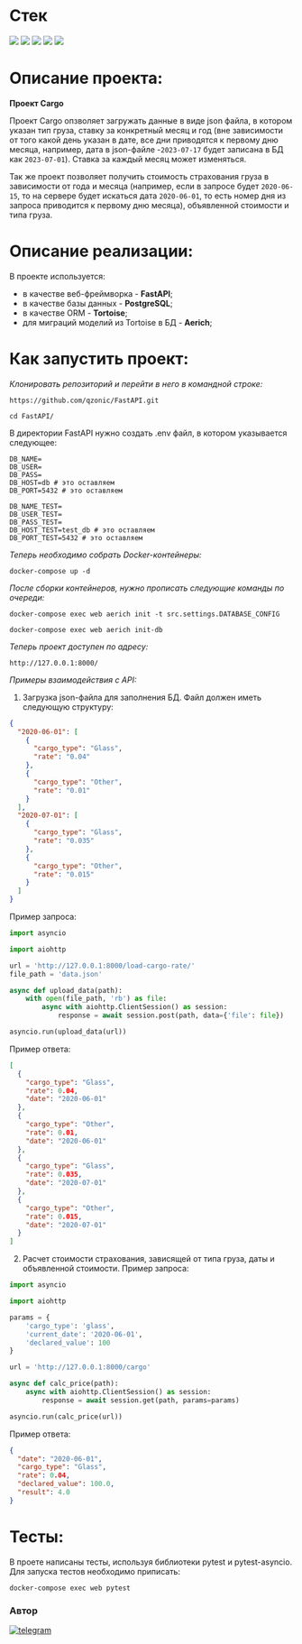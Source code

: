 # Стек
<img src="https://img.shields.io/badge/Python-4169E1?style=for-the-badge"/> <img src="https://img.shields.io/badge/FastAPI-419284?style=for-the-badge"/> <img src="https://img.shields.io/badge/Docker-00BFFF?style=for-the-badge"/> <img src="https://img.shields.io/badge/PostgreSQL-87CEEB?style=for-the-badge"/> <img src="https://img.shields.io/badge/TortoiseORM-4350af?style=for-the-badge"/>

# Описание проекта:

**Проект Cargo**

Проект Cargo опзволяет загружать данные в виде json файла, 
в котором указан тип груза, ставку за конкретный месяц и год (вне зависимости от того какой день указан в дате,
все дни приводятся к первому дню месяца, например, дата в json-файле -`2023-07-17` будет записана в БД как `2023-07-01`). Ставка за каждый месяц может изменяться.

Так же проект позволяет получить стоимость страхования груза 
в зависимости от года и месяца (например, если в запросе будет `2020-06-15`, 
то на сервере будет искаться дата `2020-06-01`, то есть номер дня из запроса приводится к первому дню месяца), объявленной стоимости и типа груза.

# Описание реализации:

В проекте используется:
* в качестве веб-фреймворка - **FastAPI**; 
* в качестве базы данных - **PostgreSQL**; 
* в качестве ORM - **Tortoise**; 
* для миграций моделий из Tortoise в БД - **Aerich**; 


# Как запустить проект:

*Клонировать репозиторий и перейти в него в командной строке:*
```
https://github.com/qzonic/FastAPI.git
```
```
cd FastAPI/
```

В директории FastAPI нужно создать .env файл, в котором указывается следующее:
```
DB_NAME=
DB_USER=
DB_PASS=
DB_HOST=db # это оставляем
DB_PORT=5432 # это оставляем

DB_NAME_TEST=
DB_USER_TEST=
DB_PASS_TEST=
DB_HOST_TEST=test_db # это оставляем
DB_PORT_TEST=5432 # это оставляем
```

*Теперь необходимо собрать Docker-контейнеры:*
```
docker-compose up -d
```

*После сборки контейнеров, нужно прописать следующие команды по очереди:*
```
docker-compose exec web aerich init -t src.settings.DATABASE_CONFIG
```

```
docker-compose exec web aerich init-db
```

*Теперь проект доступен по адресу:*
```
http://127.0.0.1:8000/
```

*Примеры взаимодействия с API:*

1. Загрузка json-файла для заполнения БД.
Файл должен иметь следующую структуру:
```json
{
  "2020-06-01": [
    {
      "cargo_type": "Glass",
      "rate": "0.04"
    },
    {
      "cargo_type": "Other",
      "rate": "0.01"
    }
  ],
  "2020-07-01": [
    {
      "cargo_type": "Glass",
      "rate": "0.035"
    },
    {
      "cargo_type": "Other",
      "rate": "0.015"
    }
  ]
}
```
Пример запроса:
```python
import asyncio

import aiohttp

url = 'http://127.0.0.1:8000/load-cargo-rate/'
file_path = 'data.json'

async def upload_data(path):
    with open(file_path, 'rb') as file:
        async with aiohttp.ClientSession() as session:
            response = await session.post(path, data={'file': file})

asyncio.run(upload_data(url))
```
Пример ответа:
```json
[
  {
    "cargo_type": "Glass",
    "rate": 0.04, 
    "date": "2020-06-01"
  }, 
  {
    "cargo_type": "Other",
    "rate": 0.01, 
    "date": "2020-06-01"
  }, 
  {
    "cargo_type": "Glass",
    "rate": 0.035, 
    "date": "2020-07-01"
  }, 
  {
    "cargo_type": "Other", 
    "rate": 0.015, 
    "date": "2020-07-01"
  }
]
```

2. Расчет стоимости страхования, зависящей от типа груза, даты и объявленной стоимости.
Пример запроса:
```python
import asyncio

import aiohttp

params = {
    'cargo_type': 'glass',
    'current_date': '2020-06-01',
    'declared_value': 100
}

url = 'http://127.0.0.1:8000/cargo'

async def calc_price(path):
    async with aiohttp.ClientSession() as session:
        response = await session.get(path, params=params)

asyncio.run(calc_price(url))
```
Пример ответа:
```json
{
  "date": "2020-06-01", 
  "cargo_type": "Glass", 
  "rate": 0.04, 
  "declared_value": 100.0, 
  "result": 4.0
}
```

# Тесты:
В проете написаны тесты, используя библиотеки pytest и pytest-asyncio. Для запуска тестов необходимо приписать:
```
docker-compose exec web pytest
```

### Автор
[![telegram](https://img.shields.io/badge/Telegram-Join-blue)](https://t.me/qzonic)
